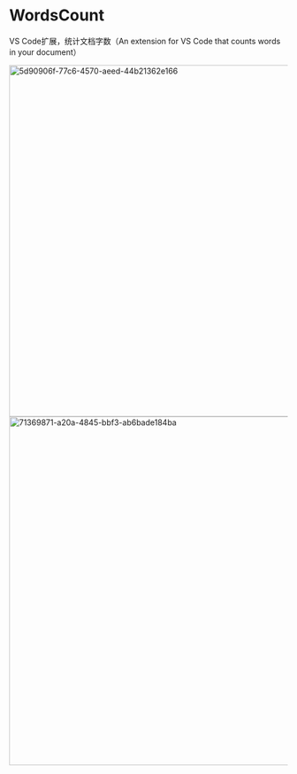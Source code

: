 # WordsCount
VS Code扩展，统计文档字数（An extension for VS Code that counts words in your document）


<img width="963" height="635" alt="5d90906f-77c6-4570-aeed-44b21362e166" src="https://github.com/user-attachments/assets/c272d543-e2d9-4dbd-8f70-78a714cad2b7" />
<img width="955" height="630" alt="71369871-a20a-4845-bbf3-ab6bade184ba" src="https://github.com/user-attachments/assets/9736459d-3ad9-4ce9-ab0a-1e0673ffe603" />